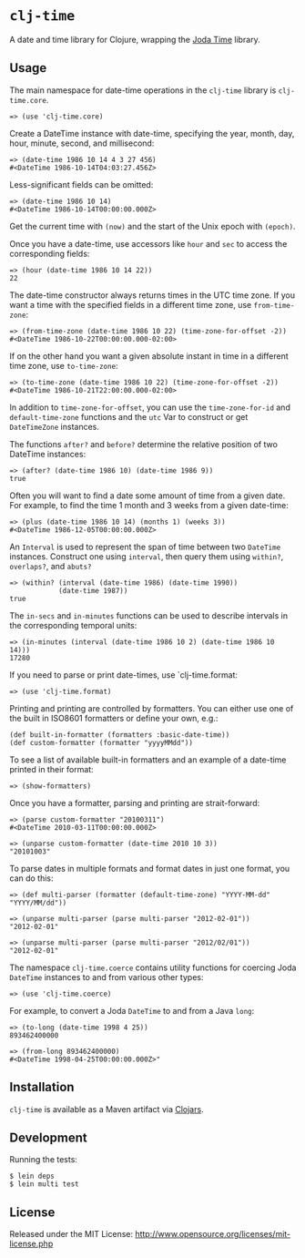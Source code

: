 # `clj-time`

A date and time library for Clojure, wrapping the [Joda Time](http://joda-time.sourceforge.net/) library.

## Usage

The main namespace for date-time operations in the `clj-time` library is `clj-time.core`.

    => (use 'clj-time.core)

Create a DateTime instance with date-time, specifying the year, month, day, hour, minute, second, and millisecond:

    => (date-time 1986 10 14 4 3 27 456)
    #<DateTime 1986-10-14T04:03:27.456Z>

Less-significant fields can be omitted:

    => (date-time 1986 10 14)
    #<DateTime 1986-10-14T00:00:00.000Z>

Get the current time with `(now)` and the start of the Unix epoch with `(epoch)`.

Once you have a date-time, use accessors like `hour` and `sec` to access the corresponding fields:

    => (hour (date-time 1986 10 14 22))
    22

The date-time constructor always returns times in the UTC time zone. If you want a time with the specified fields in a different time zone, use `from-time-zone`:

    => (from-time-zone (date-time 1986 10 22) (time-zone-for-offset -2))
    #<DateTime 1986-10-22T00:00:00.000-02:00>

If on the other hand you want a given absolute instant in time in a different time zone, use `to-time-zone`:

    => (to-time-zone (date-time 1986 10 22) (time-zone-for-offset -2))
    #<DateTime 1986-10-21T22:00:00.000-02:00>

In addition to `time-zone-for-offset`, you can use the `time-zone-for-id` and `default-time-zone` functions and the `utc` Var to construct or get `DateTimeZone` instances.

The functions `after?` and `before?` determine the relative position of two
DateTime instances:

    => (after? (date-time 1986 10) (date-time 1986 9))
    true

Often you will want to find a date some amount of time from a given date. For
example, to find the time 1 month and 3 weeks from a given date-time:

    => (plus (date-time 1986 10 14) (months 1) (weeks 3))
    #<DateTime 1986-12-05T00:00:00.000Z>

An `Interval` is used to represent the span of time between two `DateTime`
instances. Construct one using `interval`, then query them using `within?`,
`overlaps?`, and `abuts?`

    => (within? (interval (date-time 1986) (date-time 1990))
                (date-time 1987))
    true

The `in-secs` and `in-minutes` functions can be used to describe intervals in the corresponding temporal units:

    => (in-minutes (interval (date-time 1986 10 2) (date-time 1986 10 14)))
    17280

If you need to parse or print date-times, use `clj-time.format:

    => (use 'clj-time.format)

Printing and printing are controlled by formatters. You can either use one of the built in ISO8601 formatters or define your own, e.g.:

    (def built-in-formatter (formatters :basic-date-time))
    (def custom-formatter (formatter "yyyyMMdd"))

To see a list of available built-in formatters and an example of a date-time printed in their format:

    => (show-formatters)

Once you have a formatter, parsing and printing are strait-forward:

    => (parse custom-formatter "20100311")
    #<DateTime 2010-03-11T00:00:00.000Z>
    
    => (unparse custom-formatter (date-time 2010 10 3))
    "20101003"

To parse dates in multiple formats and format dates in just one format, you can do this:

    => (def multi-parser (formatter (default-time-zone) "YYYY-MM-dd" "YYYY/MM/dd"))

    => (unparse multi-parser (parse multi-parser "2012-02-01"))
    "2012-02-01"

    => (unparse multi-parser (parse multi-parser "2012/02/01"))
    "2012-02-01"

The namespace `clj-time.coerce` contains utility functions for coercing Joda `DateTime` instances to and from various other types:

    => (use 'clj-time.coerce)

For example, to convert a Joda `DateTime` to and from a Java `long`:

    => (to-long (date-time 1998 4 25))
    893462400000
  
    => (from-long 893462400000)
    #<DateTime 1998-04-25T00:00:00.000Z>"

## Installation

`clj-time` is available as a Maven artifact via [Clojars](http://clojars.org/clj-time).

## Development

Running the tests:

    $ lein deps
    $ lein multi test

## License

Released under the MIT License: <http://www.opensource.org/licenses/mit-license.php>
